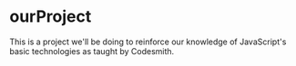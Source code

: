 # ourProject
This is a project we'll be doing to reinforce our knowledge of JavaScript's basic technologies as taught by Codesmith.
